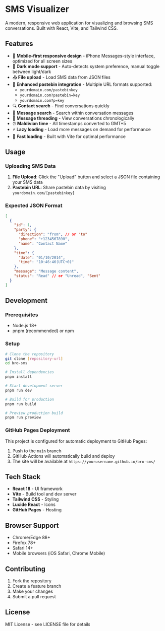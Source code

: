 # SMS Visualizer

A modern, responsive web application for visualizing and browsing SMS conversations. Built with React, Vite, and Tailwind CSS.

## Features

- 📱 **Mobile-first responsive design** - iPhone Messages-style interface, optimized for all screen sizes
- 🌙 **Dark mode support** - Auto-detects system preference, manual toggle between light/dark
- 📤 **File upload** - Load SMS data from JSON files
- 🔗 **Enhanced pastebin integration** - Multiple URL formats supported:
  - `yourdomain.com/pastebinkey`
  - `yourdomain.com?pastebin=key`
  - `yourdomain.com?p=key`
- 🔍 **Contact search** - Find conversations quickly
- 🔎 **Message search** - Search within conversation messages
- 💬 **Message threading** - View conversations chronologically
- ⏰ **Maldivian time** - All timestamps converted to GMT+5
- ⚡ **Lazy loading** - Load more messages on demand for performance
- 🚀 **Fast loading** - Built with Vite for optimal performance

## Usage

### Uploading SMS Data

1. **File Upload**: Click the "Upload" button and select a JSON file containing your SMS data
2. **Pastebin URL**: Share pastebin data by visiting `yourdomain.com/[pastebinkey]`

### Expected JSON Format

```json
[
  {
    "id": 1,
    "party": {
      "direction": "from", // or "to"
      "phone": "+1234567890",
      "name": "Contact Name"
    },
    "time": {
      "date": "01/10/2014",
      "time": "10:46:46(UTC+0)"
    },
    "message": "Message content",
    "status": "Read" // or "Unread", "Sent"
  }
]
```

## Development

### Prerequisites

- Node.js 18+
- pnpm (recommended) or npm

### Setup

```bash
# Clone the repository
git clone [repository-url]
cd bro-sms

# Install dependencies
pnpm install

# Start development server
pnpm run dev

# Build for production
pnpm run build

# Preview production build
pnpm run preview
```

### GitHub Pages Deployment

This project is configured for automatic deployment to GitHub Pages:

1. Push to the `main` branch
2. GitHub Actions will automatically build and deploy
3. The site will be available at `https://yourusername.github.io/bro-sms/`

## Tech Stack

- **React 18** - UI framework
- **Vite** - Build tool and dev server
- **Tailwind CSS** - Styling
- **Lucide React** - Icons
- **GitHub Pages** - Hosting

## Browser Support

- Chrome/Edge 88+
- Firefox 78+
- Safari 14+
- Mobile browsers (iOS Safari, Chrome Mobile)

## Contributing

1. Fork the repository
2. Create a feature branch
3. Make your changes
4. Submit a pull request

## License

MIT License - see LICENSE file for details